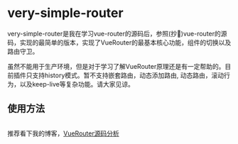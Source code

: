 # very-simple-router

very-simple-router是我在学习vue-router的源码后，参照(抄🤦‍)vue-router的源码，实现的最简单的版本，实现了VueRouter的最基本核心功能，组件的切换以及路由守卫。

虽然不能用于生产环境，但是对于学习了解VueRouter原理还是有一定帮助的。目前插件只支持history模式。暂不支持嵌套路由，动态添加路由, 动态路由，滚动行为，以及keep-live等复杂功能。请大家见谅。

## 使用方法

```
```

推荐看下我的博客，[VueRouter源码分析](https://juejin.im/post/5cb2c1656fb9a0688360fb2c#heading-29)
